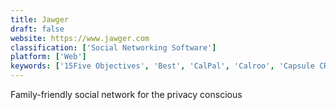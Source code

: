 ```yaml
---
title: Jawger
draft: false 
website: https://www.jawger.com
classification: ['Social Networking Software']
platform: ['Web']
keywords: ['15Five Objectives', 'Best', 'CalPal', 'Calroo', 'Capsule CRM', 'Clockwise for Slack', 'Contactually Relationship Insights for Team', 'DuckDuckGo Privacy App & Extension', 'Eventbot', 'Harvestr', 'Kin Calendar', 'Ludo', 'Owlorbit Trill', 'Planiro', 'Raft Calendar', 'Sociall (Beta)', 'Teambook', 'Your family on Google', 'Yourganize', 'allcal', 'emble', 'hub']
---
```

Family-friendly social network for the privacy conscious